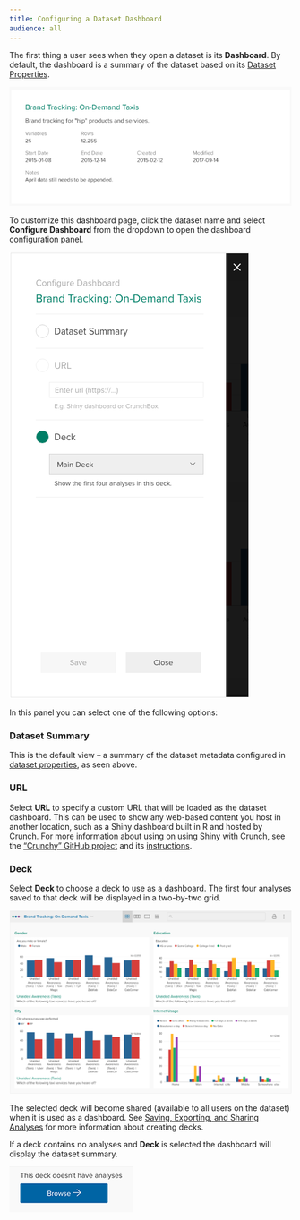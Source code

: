 ```yaml
---
title: Configuring a Dataset Dashboard
audience: all
---
```


The first thing a user sees when they open a dataset is its **Dashboard**. By default, the dashboard is a summary of the dataset based on its [Dataset Properties](crunch_dataset-properties.html).

![](images/DatasetSummary.png)

To customize this dashboard page, click the dataset name and select **Configure Dashboard** from the dropdown to open the dashboard configuration panel.

![](images/DashboardConfig.png)

In this panel you can select one of the following options:

### Dataset Summary
This is the default view – a summary of the dataset metadata configured in [dataset properties](crunch_dataset-properties.html), as seen above.

### URL
Select **URL** to specify a custom URL that will be loaded as the dataset dashboard. This can be used to show any web-based content you host in another location, such as a Shiny dashboard built in R and hosted by Crunch. For more information about using on using Shiny with Crunch, see the [“Crunchy” GitHub project](https://github.com/Crunch-io/crunchy) and its [instructions](https://github.com/Crunch-io/crunchy/wiki/Deploying-your-Crunchy-app).

### Deck
Select **Deck** to choose a deck to use as a dashboard. The first four analyses saved to that deck will be displayed in a two-by-two grid.

![](images/dashboard.png)

The selected deck will become shared (available to all users on the dataset) when it is used as a dashboard. See [Saving, Exporting, and Sharing Analyses](crunch_saving-analyses.html) for more information about creating decks.

If a deck contains no analyses and **Deck** is selected the dashboard will display the dataset summary.

![](images/DashboardDeckNoAnalyses.png)
